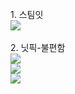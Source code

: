 <br>
1. 스팀잇
<div>
<img src="https://user-images.githubusercontent.com/56065144/70429669-693cfd80-1abc-11ea-8b7c-8a2fff0d0167.png">
</div>
<br>
2. 닛픽-불편함
<div>
<img src="https://user-images.githubusercontent.com/56065144/70429769-9c7f8c80-1abc-11ea-8c4d-dc87655300ef.png">
</div>

<div>
<img src="https://user-images.githubusercontent.com/56065144/70429790-a903e500-1abc-11ea-8f9f-430bd3386853.png">
</div>

<div>
<img src="https://user-images.githubusercontent.com/56065144/70429803-b6b96a80-1abc-11ea-96bb-29d88e88752c.png">
</div>
